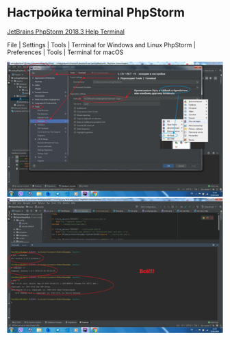 # Настройка terminal PhpStorm
[JetBrains PhpStorm 2018.3 Help Terminal](https://www.jetbrains.com/help/phpstorm/settings-tools-terminal.html)

File | Settings | Tools | Terminal for Windows and Linux 
PhpStorm | Preferences | Tools | Terminal for macOS 

![](img/phpStorm_term.png)
![](img/phpStorm_terminal1.png)